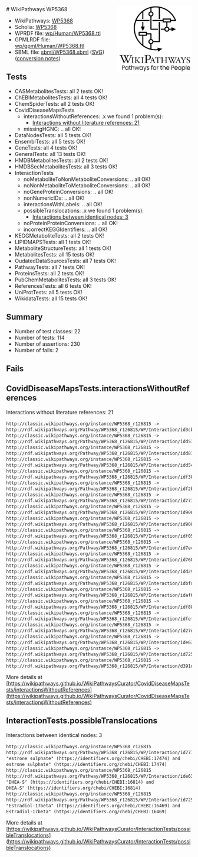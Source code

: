 <img style="float: right; width: 200px" src="../logo.png" />
# WikiPathways WP5368

* WikiPathways: [WP5368](https://identifiers.org/wikipathways:WP5368)
* Scholia: [WP5368](https://scholia.toolforge.org/wikipathways/WP5368)
* WPRDF file: [wp/Human/WP5368.ttl](../wp/Human/WP5368.ttl)
* GPMLRDF file: [wp/gpml/Human/WP5368.ttl](../wp/gpml/Human/WP5368.ttl)
* SBML file: [sbml/WP5368.sbml](../sbml/WP5368.sbml) ([SVG](../sbml/WP5368.svg)) ([conversion notes](../sbml/WP5368.txt))

## Tests
* CASMetabolitesTests: all 2 tests OK!
* ChEBIMetabolitesTests: all 4 tests OK!
* ChemSpiderTests: all 2 tests OK!
* CovidDiseaseMapsTests
    * interactionsWithoutReferences: .x we found 1 problem(s):
        * [Interactions without literature references: 21](#9701cd01)
    * missingHGNC: .. all OK!
* DataNodesTests: all 5 tests OK!
* EnsemblTests: all 5 tests OK!
* GeneTests: all 4 tests OK!
* GeneralTests: all 13 tests OK!
* HMDBMetabolitesTests: all 2 tests OK!
* HMDBSecMetabolitesTests: all 3 tests OK!
* InteractionTests
    * noMetaboliteToNonMetaboliteConversions: .. all OK!
    * noNonMetaboliteToMetaboliteConversions: .. all OK!
    * noGeneProteinConversions: .. all OK!
    * nonNumericIDs: .. all OK!
    * interactionsWithLabels: .. all OK!
    * possibleTranslocations: .x we found 1 problem(s):
        * [Interactions between identical nodes: 3](#1c118208)
    * noProteinProteinConversions: .. all OK!
    * incorrectKEGGIdentifiers: .. all OK!
* KEGGMetaboliteTests: all 2 tests OK!
* LIPIDMAPSTests: all 1 tests OK!
* MetaboliteStructureTests: all 1 tests OK!
* MetabolitesTests: all 15 tests OK!
* OudatedDataSourcesTests: all 7 tests OK!
* PathwayTests: all 7 tests OK!
* ProteinsTests: all 2 tests OK!
* PubChemMetabolitesTests: all 3 tests OK!
* ReferencesTests: all 6 tests OK!
* UniProtTests: all 5 tests OK!
* WikidataTests: all 15 tests OK!


## Summary

* Number of test classes: 22
* Number of tests: 114
* Number of assertions: 230
* Number of fails: 2

## Fails

<a name="9701cd01" />

## CovidDiseaseMapsTests.interactionsWithoutReferences

Interactions without literature references: 21
```
http://classic.wikipathways.org/instance/WP5368_r126815 -> http://rdf.wikipathways.org/Pathway/WP5368_r126815/WP/Interaction/id3cbbe153
http://classic.wikipathways.org/instance/WP5368_r126815 -> http://rdf.wikipathways.org/Pathway/WP5368_r126815/WP/Interaction/idd57dc9ff
http://classic.wikipathways.org/instance/WP5368_r126815 -> http://rdf.wikipathways.org/Pathway/WP5368_r126815/WP/Interaction/idd8141160
http://classic.wikipathways.org/instance/WP5368_r126815 -> http://rdf.wikipathways.org/Pathway/WP5368_r126815/WP/Interaction/idd54253f5
http://classic.wikipathways.org/instance/WP5368_r126815 -> http://rdf.wikipathways.org/Pathway/WP5368_r126815/WP/Interaction/idf3869959
http://classic.wikipathways.org/instance/WP5368_r126815 -> http://rdf.wikipathways.org/Pathway/WP5368_r126815/WP/Interaction/idf2b2f2de
http://classic.wikipathways.org/instance/WP5368_r126815 -> http://rdf.wikipathways.org/Pathway/WP5368_r126815/WP/Interaction/id777f3bad
http://classic.wikipathways.org/instance/WP5368_r126815 -> http://rdf.wikipathways.org/Pathway/WP5368_r126815/WP/Interaction/id90673804
http://classic.wikipathways.org/instance/WP5368_r126815 -> http://rdf.wikipathways.org/Pathway/WP5368_r126815/WP/Interaction/id900e0ad8
http://classic.wikipathways.org/instance/WP5368_r126815 -> http://rdf.wikipathways.org/Pathway/WP5368_r126815/WP/Interaction/idf0535e6c
http://classic.wikipathways.org/instance/WP5368_r126815 -> http://rdf.wikipathways.org/Pathway/WP5368_r126815/WP/Interaction/id7e4f4e24
http://classic.wikipathways.org/instance/WP5368_r126815 -> http://rdf.wikipathways.org/Pathway/WP5368_r126815/WP/Interaction/id7688567b
http://classic.wikipathways.org/instance/WP5368_r126815 -> http://rdf.wikipathways.org/Pathway/WP5368_r126815/WP/Interaction/idd2940e49
http://classic.wikipathways.org/instance/WP5368_r126815 -> http://rdf.wikipathways.org/Pathway/WP5368_r126815/WP/Interaction/idbfd39fd6
http://classic.wikipathways.org/instance/WP5368_r126815 -> http://rdf.wikipathways.org/Pathway/WP5368_r126815/WP/Interaction/idaf6c8e73
http://classic.wikipathways.org/instance/WP5368_r126815 -> http://rdf.wikipathways.org/Pathway/WP5368_r126815/WP/Interaction/idf88bcdf0
http://classic.wikipathways.org/instance/WP5368_r126815 -> http://rdf.wikipathways.org/Pathway/WP5368_r126815/WP/Interaction/idfefe8251
http://classic.wikipathways.org/instance/WP5368_r126815 -> http://rdf.wikipathways.org/Pathway/WP5368_r126815/WP/Interaction/id27dd2b9a
http://classic.wikipathways.org/instance/WP5368_r126815 -> http://rdf.wikipathways.org/Pathway/WP5368_r126815/WP/Interaction/ide6322db8
http://classic.wikipathways.org/instance/WP5368_r126815 -> http://rdf.wikipathways.org/Pathway/WP5368_r126815/WP/Interaction/id725a25d7
http://classic.wikipathways.org/instance/WP5368_r126815 -> http://rdf.wikipathways.org/Pathway/WP5368_r126815/WP/Interaction/d391d
```

More details at [https://wikipathways.github.io/WikiPathwaysCurator/CovidDiseaseMapsTests/interactionsWithoutReferences](https://wikipathways.github.io/WikiPathwaysCurator/CovidDiseaseMapsTests/interactionsWithoutReferences)

<a name="1c118208" />

## InteractionTests.possibleTranslocations

Interactions between identical nodes: 3
```
http://classic.wikipathways.org/instance/WP5368_r126815 http://rdf.wikipathways.org/Pathway/WP5368_r126815/WP/Interaction/id777f3bad "estrone sulphate" (https://identifiers.org/chebi/CHEBI:17474) and 
estrone sulphate" (https://identifiers.org/chebi/CHEBI:17474)
http://classic.wikipathways.org/instance/WP5368_r126815 http://rdf.wikipathways.org/Pathway/WP5368_r126815/WP/Interaction/ide6322db8 "DHEA-S" (https://identifiers.org/chebi/CHEBI:16814) and 
DHEA-S" (https://identifiers.org/chebi/CHEBI:16814)
http://classic.wikipathways.org/instance/WP5368_r126815 http://rdf.wikipathways.org/Pathway/WP5368_r126815/WP/Interaction/id725a25d7 "Estradiol-17beta" (https://identifiers.org/chebi/CHEBI:16469) and 
Estradiol-17beta" (https://identifiers.org/chebi/CHEBI:16469)
```

More details at [https://wikipathways.github.io/WikiPathwaysCurator/InteractionTests/possibleTranslocations](https://wikipathways.github.io/WikiPathwaysCurator/InteractionTests/possibleTranslocations)

